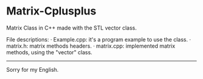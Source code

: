 # Matrix-Cplusplus
Matrix Class in C++ made with the STL vector class.

File descriptions:
· Example.cpp: it's a program example to use the class.
· matrix.h: matrix methods headers.
· matrix.cpp: implemented matrix methods, using the "vector" class.

----
Sorry for my English.
